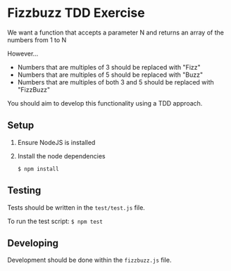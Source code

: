 # Fizzbuzz TDD Exercise

We want a function that accepts a parameter N and returns an array of the numbers from 1 to N

However…
- Numbers that are multiples of 3 should be replaced with "Fizz"
- Numbers that are multiples of 5 should be replaced with "Buzz"
- Numbers that are multiples of both 3 and 5 should be replaced with "FizzBuzz"

You should aim to develop this functionality using a TDD approach.

## Setup

1. Ensure NodeJS is installed
2. Install the node dependencies

    ```
    $ npm install
    ```

## Testing

Tests should be written in the `test/test.js` file.

To run the test script:
    ```
    $ npm test
    ```

## Developing

Development should be done within the `fizzbuzz.js` file.
